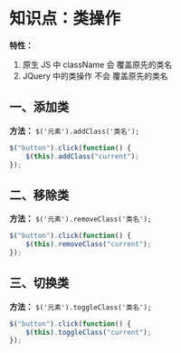 # 知识点：类操作

**特性：**
1. 原生 JS 中 className 会 覆盖原先的类名
2. JQuery 中的类操作 不会 覆盖原先的类名

## 一、添加类

**方法：** `$('元素').addClass('类名');`

```js
$("button").click(function() {
    $(this).addClass("current");
});
```

## 二、移除类

**方法：** `$('元素').removeClass('类名');`

```js
$("button").click(function() {
    $(this).removeClass("current");
});
```

## 三、切换类

**方法：** `$('元素').toggleClass('类名');`

```js
$("button").click(function() {
    $(this).toggleClass("current");
});
```